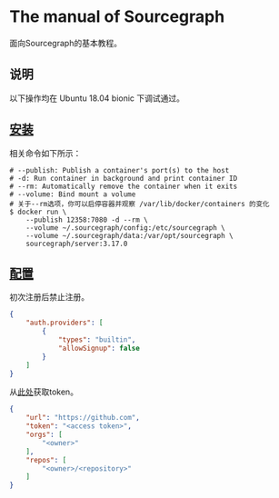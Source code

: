 # The manual of Sourcegraph

面向Sourcegraph的基本教程。

## 说明

以下操作均在 Ubuntu 18.04 bionic 下调试通过。

## [安装](https://docs.sourcegraph.com/admin/install/docker)

相关命令如下所示：

```
# --publish: Publish a container's port(s) to the host
# -d: Run container in background and print container ID
# --rm: Automatically remove the container when it exits
# --volume: Bind mount a volume
# 关于--rm选项，你可以启停容器并观察 /var/lib/docker/containers 的变化
$ docker run \
    --publish 12358:7080 -d --rm \
    --volume ~/.sourcegraph/config:/etc/sourcegraph \
    --volume ~/.sourcegraph/data:/var/opt/sourcegraph \
    sourcegraph/server:3.17.0
```

## [配置](https://docs.sourcegraph.com/admin/config)

初次注册后禁止注册。

```json
{
    "auth.providers": [
        {
            "types": "builtin",
            "allowSignup": false
        }
    ]
}
```

从[此处](https://github.com/settings/tokens)获取token。

```json
{
    "url": "https://github.com",
    "token": "<access token>",
    "orgs": [
        "<owner>"
    ],
    "repos": [
        "<owner>/<repository>"
    ]
}
```
